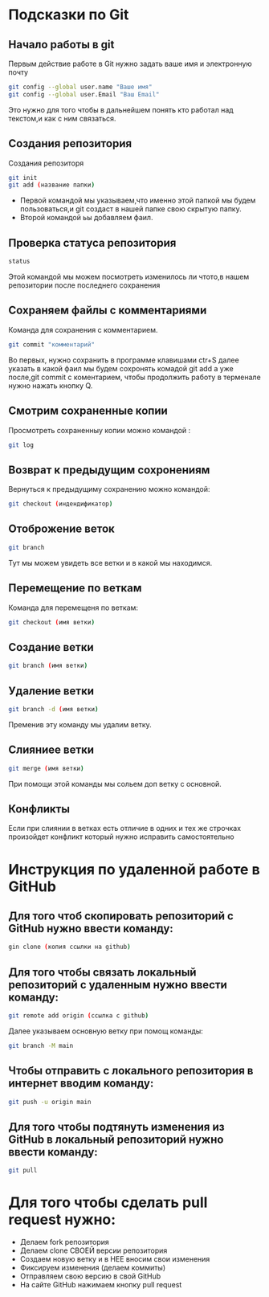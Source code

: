 # Подсказки по Git

## Начало работы в git 

Первым действие работе в Git нужно задать ваше имя и электронную почту 
```sh
git config --global user.name "Ваше имя"
git config --global user.Email "Ваш Email"
```
Это нужно для того чтобы в дальнейшем понять кто работал над текстом,и как с ним связаться.

## Создания репозитория 

Создания репозиторя 
```sh
git init 
git add (название папки)
```
* Первой командой мы указываем,что именно этой папкой мы будем пользоваться,и git создаст в нашей папке свою скрытую папку.
* Второй командой ьы добавляем фаил.

## Проверка статуса репозитория 

```sh 
status
```
Этой командой мы можем посмотреть изменилось ли чтото,в нашем репозитории после последнего сохранения 

## Сохраняем файлы с комментариями 
Команда для сохранения с комментарием.

```sh
git commit "комментарий"
```
Во первых, нужно сохранить в программе клавишами ctr+S далее указать в какой фаил мы будем сохронять комадой git add а уже после,git commit с коментарием, чтобы продолжить работу в терменале нужно нажать кнопку Q.

## Смотрим сохраненные копии 

Просмотреть сохраненныу копии можно командой :
```sh
git log
```

## Возврат к предыдущим сохронениям 

Вернуться к предыдущиму сохранению можно командой:

```sh
git checkout (индендификатор)
```

## Отоброжение веток 

```sh
git branch 
```
Тут мы можем увидеть все ветки и в какой мы находимся.

## Перемещение по веткам 

Команда для перемещеня по веткам:

```sh
git checkout (имя ветки)
```
## Создание ветки 

```sh
git branch (имя ветки)
```

## Удаление ветки 

```sh
git branch -d (имя ветки)
```
Пременив эту команду мы удалим ветку.

## Слияниее ветки 

```sh
git merge (имя ветки)
```
При помощи этой команды мы сольем доп ветку с основной.

## Конфликты 

Если при слиянии в ветках есть отличие в одних и тех же строчках произойдет конфликт который нужно исправить самостоятельно 

# Инструкция по удаленной работе в GitHub

## Для того чтоб скопировать репозиторий с GitHub нужно ввести команду:

```sh
gin clone (копия ссылки на github)
```
## Для того чтобы связать локальный репозиторий с удаленным нужно ввести команду:

```sh
git remote add origin (ссылка с github)
```
Далее указываем основную ветку при помощ команды:

```sh
git branch -M main
```
## Чтобы отправить с локального репозитория в интернет вводим команду:

```sh
git push -u origin main
```
## Для того чтобы подтянуть изменения из GitHub в локальный репозиторий нужно ввести команду:

```sh
git pull
```
# Для того чтобы сделать pull request нужно:

* Делаем fork репозитория
* Делаем clone СВОЕЙ версии репозитория
* Создаем новую ветку и в НЕЕ вносим свои изменения
* Фиксируем изменения (делаем коммиты)
* Отправляем свою версию в свой GitHub
* На сайте GitHub нажимаем кнопку pull request
